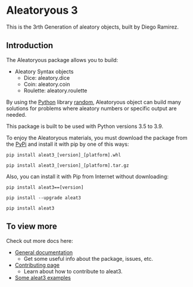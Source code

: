 # Aleatoryous 3

This is the 3rth Generation of aleatory objects, built by Diego
Ramirez.

## Introduction

The Aleatoryous package allows you to build:

- Aleatory Syntax objects
  - Dice: aleatory.dice
  - Coin: aleatory.coin
  - Roulette: aleatory.roulette

By using the [Python](http://python.org) library [random](http://docs.python.org/3.8/library/random), Aleatoryous object can build many solutions
for problems where aleatory numbers or specific output are needed.

This package is built to be used with Python versions 3.5 to 3.9.

To enjoy the Aleatoryous materials, you must download the package from the [PyPi](http://pypi.org/project/aleat3#files)
and install it with pip by one of this ways:

```
pip install aleat3_[version]_[platform].whl

pip install aleat3_[version]_[platform].tar.gz
```

Also, you can install it with Pip from Internet without downloading:

```
pip install aleat3==[version]

pip install --upgrade aleat3

pip install aleat3
```

## To view more

Check out more docs here:

- [General documentation](http://github.com/diddileija/aleat3/blob/main/DOCUMENTATION.md)
  - Get some useful info about the package, issues, etc.
- [Contributing page](http://github.com/diddileija/aleat3/blob/main/CONTRIBUTE.md)
  - Learn about how to contribute to aleat3.
- [Some aleat3 examples](http://github.com/diddileija/aleat3/blob/main/SOLUTIONS.md)
